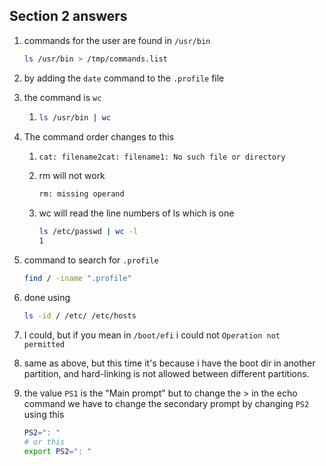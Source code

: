 ## Section 2 answers

1. commands for the user are found in ```/usr/bin``` 

   ```bash
   ls /usr/bin > /tmp/commands.list
   ```

2. by adding the ```date``` command to the ```.profile``` file

3. the command is ```wc``` 

   1. ```bash 
      ls /usr/bin | wc
      ```

4. The command order changes to this 

   1. ```bash
      cat: filename2cat: filename1: No such file or directory
      ```

   2. rm will not work

      ```bash
      rm: missing operand
      ```

   3. wc will read the line numbers of ls which is one
      ```bash
      ls /etc/passwd | wc -l
      1
      ```

5. command to search for ```.profile```
   ```bash
   find / -iname ".profile"
   ```

6. done using
   ```bash
   ls -id / /etc/ /etc/hosts
   ```

7. I could, but if you mean in ```/boot/efi``` i could not ```Operation not permitted``` 

8. same as above, but this time it's because i have the boot dir in another partition, and hard-linking is not allowed between different partitions.

9. the value ```PS1``` is the "Main prompt" but to change the > in the echo command we have to change the secondary prompt by changing ```PS2``` using this
   ```bash
   PS2=": "
   # or this
   export PS2=": "
   ```

   

